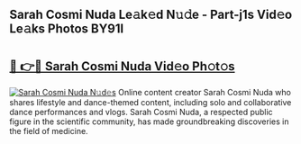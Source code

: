## Sarah Cosmi Nuda Le𝚊k𝚎d N𝚞𝚍e - Part-j1s Vid𝚎o Le𝚊ks Photos BY91l

# <h2><a href="http://fbfg4k.evod.top/?m=Sarah+Cosmi+Nuda">🔗 👉🔴 Sarah Cosmi Nuda Vid𝚎o Ph𝚘t𝚘s</a></h2>

[![Sarah Cosmi Nuda N𝚞d𝚎s](https://i.imgur.com/8V9OHl7.gif)](http://fbfg4k.evod.top/?m=Sarah+Cosmi+Nuda)
Online content creator Sarah Cosmi Nuda who shares lifestyle and dance-themed content, including solo and collaborative dance performances and vlogs. Sarah Cosmi Nuda, a respected public figure in the scientific community, has made groundbreaking discoveries in the field of medicine. 
